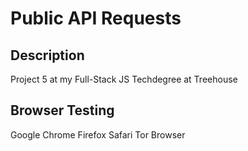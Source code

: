 # Public API Requests
## Description
Project 5 at my Full-Stack JS Techdegree at Treehouse

## Browser Testing
Google Chrome
Firefox
Safari
Tor Browser

